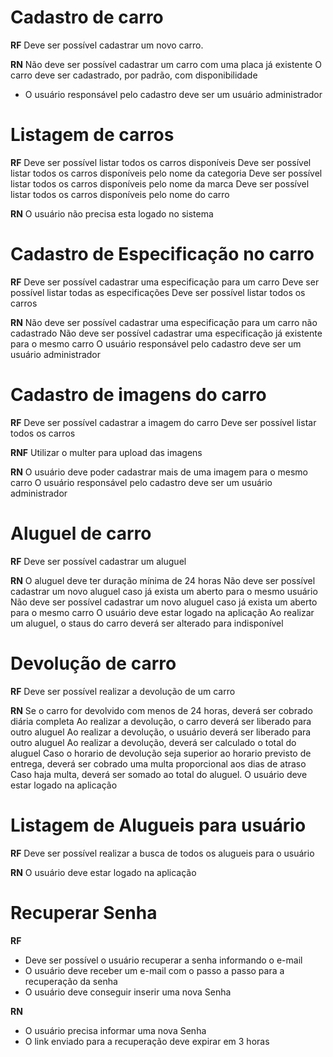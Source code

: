 # Cadastro de carro

**RF**
Deve ser possível cadastrar um novo carro.

**RN**
Não deve ser possível cadastrar um carro com uma placa já existente
O carro deve ser cadastrado, por padrão, com disponibilidade
* O usuário responsável pelo cadastro deve ser um usuário administrador


# Listagem de carros

**RF**
Deve ser possível listar todos os carros disponíveis
Deve ser possível listar todos os carros disponíveis pelo nome da categoria
Deve ser possível listar todos os carros disponíveis pelo nome da marca
Deve ser possível listar todos os carros disponíveis pelo nome do carro

**RN**
O usuário não precisa esta logado no sistema


# Cadastro de Especificação no carro

**RF**
Deve ser possível cadastrar uma especificação para um carro
Deve ser possível listar todas as especificações
Deve ser possível listar todos os carros

**RN**
Não deve ser possível cadastrar uma especificação para um carro não cadastrado
Não deve ser possível cadastrar uma especificação já existente para o mesmo carro
O usuário responsável pelo cadastro deve ser um usuário administrador


# Cadastro de imagens do carro

**RF**
Deve ser possível cadastrar a imagem do carro
Deve ser possível listar todos os carros

**RNF**
Utilizar o multer para upload das imagens

**RN**
O usuário deve poder cadastrar mais de uma imagem para o mesmo carro
O usuário responsável pelo cadastro deve ser um usuário administrador


# Aluguel de carro

**RF**
Deve ser possível cadastrar um aluguel

**RN**
O aluguel deve ter duração mínima de 24 horas
Não deve ser possível cadastrar um novo aluguel caso já exista um aberto para o mesmo usuário
Não deve ser possível cadastrar um novo aluguel caso já exista um aberto para o mesmo carro
O usuário deve estar logado na aplicação
Ao realizar um aluguel, o staus do carro deverá ser alterado para indisponível

# Devolução de carro

**RF**
Deve ser possível realizar a devolução de um carro

**RN**
Se o carro for devolvido com menos de 24 horas, deverá ser cobrado diária completa
Ao realizar a devolução, o carro deverá ser liberado para outro aluguel
Ao realizar a devolução, o usuário deverá ser liberado para outro aluguel
Ao realizar a devolução, deverá ser calculado o total do aluguel
Caso o horario de devolução seja superior ao horario previsto de entrega, deverá ser cobrado uma multa proporcional aos dias de atraso
Caso haja multa, deverá ser somado ao total do aluguel.
O usuário deve estar logado na aplicação

# Listagem de Alugueis para usuário

**RF**
Deve ser possível realizar a busca de todos os alugueis para o usuário

**RN**
O usuário deve estar logado na aplicação

# Recuperar Senha

**RF**
- Deve ser possível o usuário recuperar a senha informando o e-mail
- O usuário deve receber um e-mail com o passo a passo para a recuperação da senha
- O usuário deve conseguir inserir uma nova Senha

**RN**
- O usuário precisa informar uma nova Senha
- O link enviado para a recuperação deve expirar em 3 horas